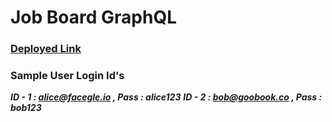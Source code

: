 # Job Board GraphQL

### [Deployed Link](https://job-board-ayush.herokuapp.com/)

### Sample User Login Id's

**_ID - 1 : alice@facegle.io , Pass : alice123_**
**_ID - 2 : bob@goobook.co , Pass : bob123_**
